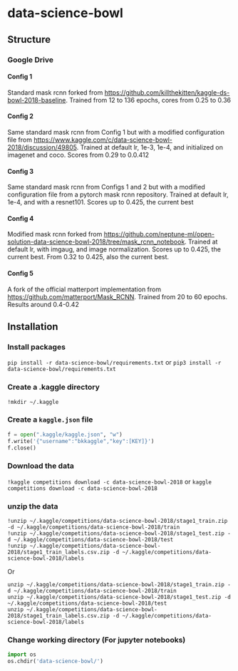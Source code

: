 # data-science-bowl

## Structure

### Google Drive

#### Config 1

Standard mask rcnn forked from  https://github.com/killthekitten/kaggle-ds-bowl-2018-baseline.
Trained from 12 to 136 epochs, cores from 0.25 to 0.36

#### Config 2
Same standard mask rcnn from Config 1 but with a modified configuration file from https://www.kaggle.com/c/data-science-bowl-2018/discussion/49805. Trained at default lr, 1e-3, 1e-4, and initialized on imagenet and coco. Scores from 0.29 to 0.0.412

#### Config 3
Same standard mask rcnn from Configs 1 and 2 but with a modified configuration file from a pytorch mask rcnn repository. Trained at default lr, 1e-4, and with a resnet101. Scores up to 0.425, the current best

#### Config 4
Modified mask rcnn forked from https://github.com/neptune-ml/open-solution-data-science-bowl-2018/tree/mask_rcnn_notebook. Trained at default lr, with imgaug, and image normalization. Scores up to 0.425, the current best. From 0.32 to 0.425, also the current best.

#### Config 5
A fork of the official matterport implementation from https://github.com/matterport/Mask_RCNN. Trained from 20 to 60 epochs. Results around 0.4-0.42

## Installation

### Install packages
```pip install -r data-science-bowl/requirements.txt``` or ```pip3 install -r data-science-bowl/requirements.txt```

### Create a .kaggle directory
```!mkdir ~/.kaggle```

### Create a `kaggle.json` file
```python
f = open(".kaggle/kaggle.json", "w")
f.write('{"username":"bkkaggle","key":[KEY]}')
f.close()
```

### Download the data 
`!kaggle competitions download -c data-science-bowl-2018` or `kaggle competitions download -c data-science-bowl-2018`

### unzip the data
```
!unzip ~/.kaggle/competitions/data-science-bowl-2018/stage1_train.zip -d ~/.kaggle/competitions/data-science-bowl-2018/train
!unzip ~/.kaggle/competitions/data-science-bowl-2018/stage1_test.zip -d ~/.kaggle/competitions/data-science-bowl-2018/test
!unzip ~/.kaggle/competitions/data-science-bowl-2018/stage1_train_labels.csv.zip -d ~/.kaggle/competitions/data-science-bowl-2018/labels
```

Or 
```
unzip ~/.kaggle/competitions/data-science-bowl-2018/stage1_train.zip -d ~/.kaggle/competitions/data-science-bowl-2018/train
unzip ~/.kaggle/competitions/data-science-bowl-2018/stage1_test.zip -d ~/.kaggle/competitions/data-science-bowl-2018/test
unzip ~/.kaggle/competitions/data-science-bowl-2018/stage1_train_labels.csv.zip -d ~/.kaggle/competitions/data-science-bowl-2018/labels
```

### Change working directory (For jupyter notebooks)

```python 
import os
os.chdir('data-science-bowl/')
```
